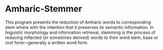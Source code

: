 # Amharic-Stemmer
This program presents the reduction of Amharic words to corresponding stem where with the intention that it preserves its semantic information. In linguistic morphology and information retrieval, stemming is the process of reducing inflected (or sometimes derived) words to their word stem, base or root form—generally a written word form. 
